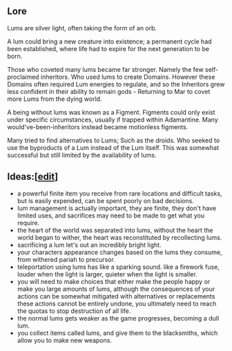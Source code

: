 ## Lore

Lums are silver light, often taking the form of an orb.

A lum could bring a new creature into existence; a permanent cycle had been established, where life had to expire for the next generation to be born. 

Those who coveted many lums became far stronger. Namely the few self-proclaimed inheritors. Who used lums to create Domains. 
However these Domains often required Lum energies to regulate, and so the Inheritors grew less confident in their ability to remain gods - Returning to Mar to covet more Lums from the dying world. 

A being without lums was known as a Figment. Figments could only exist under specific circumstances, usually if trapped within
Adamantine. Many would've-been-inheritors instead became motionless figments.

Many tried to find alternatives to Lums; Such as the droids. Who seeked to use the byproducts of a Lum instead of the Lum itself. This was somewhat successful but still limited by the availability of lums. 

## Ideas:\[[edit](https://nim.miraheze.org/w/index.php?title=Lum&action=edit&section=2 "Edit section: Ideas:")\]

* a powerful finite item you receive from rare locations and difficult tasks, but is easily expended, can be spent poorly on bad decisions.
* lum management is actually important, they are finite, they don't have limited uses, and sacrifices may need to be made to get what you require.
* the heart of the world was separated into lums, without the heart the world began to wither, the heart was reconstituted by recollecting lums.
* sacrificing a lum let's out an incredibly bright light.
* your characters appearance changes based on the lums they consume, from withered pariah to precursor.
* teleportation using lums has like a sparking sound. like a firework fuse, louder when the light is larger, quieter when the light is smaller.
* you will need to make choices that either make the people happy or make you large amounts of lums, although the consequences of your actions can be somewhat mitigated with alternatives or replacements these actions cannot be entirely undone, you ultimately need to reach the quotas to stop destruction of all life.
* the normal lums gets weaker as the game progresses, becoming a dull lum.
* you collect items called lums, and give them to the blacksmiths, which allow you to make new weapons.